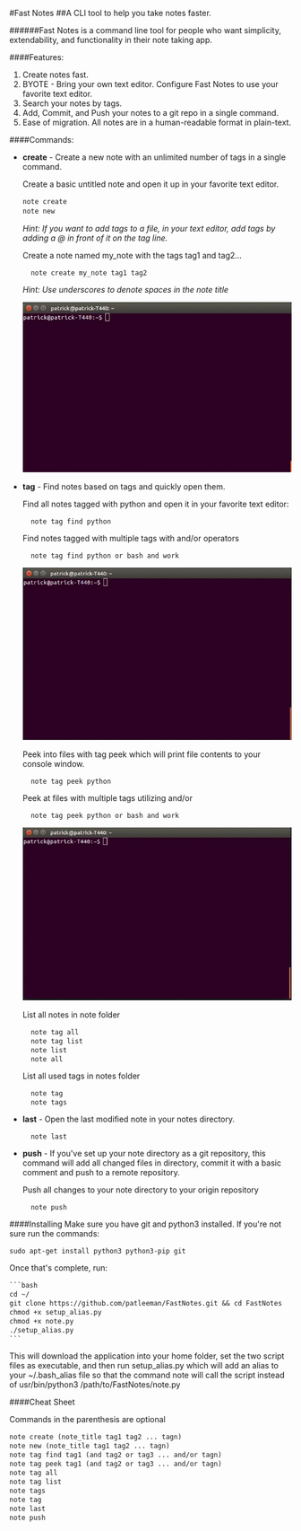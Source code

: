 #Fast Notes
##A CLI tool to help you take notes faster.

######Fast Notes is a command line tool for people who want simplicity, extendability, and functionality in their note taking app.


####Features:
  1. Create notes fast.
  2. BYOTE - Bring your own text editor.  Configure Fast Notes to use your favorite text editor.
  3. Search your notes by tags.
  4. Add, Commit, and Push your notes to a git repo in a single command.
  5. Ease of migration.  All notes are in a human-readable format in plain-text.

####Commands:
* **create** - Create a new note with an unlimited number of tags in a single command.

    Create a basic untitled note and open it up in your favorite text editor.

    ```bash
    note create
    note new
    ```

    *Hint: If you want to add tags to a file, in your text editor, add tags by adding a @ in front of it on the tag line.*


    Create a note named my_note with the tags tag1 and tag2...

        note create my_note tag1 tag2


    *Hint: Use underscores to denote spaces in the note title*

    ![](/media/create_note.gif?raw=true)

* **tag** - Find notes based on tags and quickly open them.


    Find all notes tagged with python and open it in your favorite text editor:

        note tag find python

    Find notes tagged with multiple tags with and/or operators

        note tag find python or bash and work

    ![](/media/find_note.gif?raw=true)

    Peek into files with tag peek which will print file contents to your console window.

        note tag peek python

    Peek at files with multiple tags utilizing and/or

        note tag peek python or bash and work

    ![](/media/find_note_peek.gif?raw=true)
    
    List all notes in note folder
    
        note tag all
        note tag list
        note list
        note all
        
    List all used tags in notes folder
    
        note tag
        note tags
    
* **last** - Open the last modified note in your notes directory.

        note last


* **push** - If you've set up your note directory as a git repository, this command will add all changed files in directory, commit it with a basic comment and push to a remote repository.


    Push all changes to your note directory to your origin repository

        note push


####Installing
Make sure you have git and python3 installed.  If you're not sure run the commands:

    sudo apt-get install python3 python3-pip git

Once that's complete, run:

    ```bash
    cd ~/
    git clone https://github.com/patleeman/FastNotes.git && cd FastNotes
    chmod +x setup_alias.py
    chmod +x note.py
    ./setup_alias.py
    ```

This will download the application into your home folder, set the two script files as executable, and then run setup_alias.py which will add an alias to your ~/.bash_alias file so that the command note will call the script instead of usr/bin/python3 /path/to/FastNotes/note.py


####Cheat Sheet

Commands in the parenthesis are optional

    note create (note_title tag1 tag2 ... tagn)
    note new (note_title tag1 tag2 ... tagn)
    note tag find tag1 (and tag2 or tag3 ... and/or tagn)
    note tag peek tag1 (and tag2 or tag3 ... and/or tagn)
    note tag all
    note tag list
    note tags
    note tag
    note last
    note push

